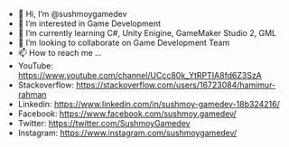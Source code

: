 - 👋 Hi, I’m @sushmoygamedev
- 👀 I’m interested in Game Development
- 🌱 I’m currently learning C#, Unity Enigine, GameMaker Studio 2, GML
- 💞️ I’m looking to collaborate on Game Development Team
- 📫 How to reach me ... 
- YouTube: https://www.youtube.com/channel/UCcc80k_YtRPTIA8fd6Z3SzA
- Stackoverflow: https://stackoverflow.com/users/16723084/hamimur-rahman
- Linkedin: https://www.linkedin.com/in/sushmoy-gamedev-18b324216/
- Facebook: https://www.facebook.com/sushmoy.gamedev/
- Twitter: https://twitter.com/SushmoyGamedev
- Instagram: https://www.instagram.com/sushmoygamedev/

<!---
sushmoygamedev/sushmoygamedev is a ✨ special ✨ repository because its `README.md` (this file) appears on your GitHub profile.
You can click the Preview link to take a look at your changes.
--->
